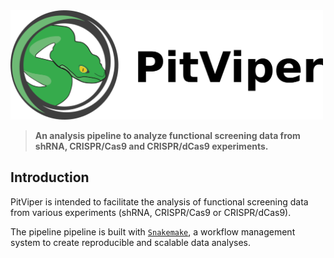 <img src="docs/logo/pitviper_remastered.png" alt="alt text" width="500" height="175">

> **An analysis pipeline to analyze functional screening data from shRNA, CRISPR/Cas9 and CRISPR/dCas9 experiments.**

## Introduction

PitViper is intended to facilitate the analysis of functional screening data from various experiments (shRNA, CRISPR/Cas9 or CRISPR/dCas9).

The pipeline pipeline is built with [`Snakemake`](https://snakemake.readthedocs.io/en/stable/), a workflow management system to create reproducible and scalable data analyses.
